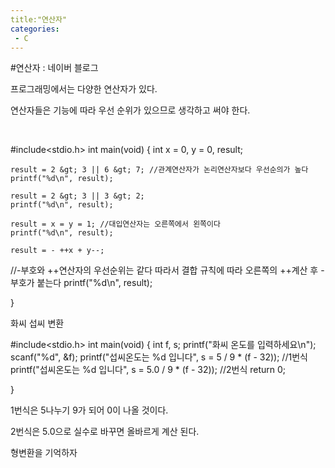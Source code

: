 ```yaml
---
title:"연산자"
categories:
 - C
---
```

#연산자 : 네이버 블로그
<div class="wrap_rabbit pcol2 _param(1) _postViewArea221507122633" id="post-view221507122633">
<!-- Rabbit HTML --><div class="se-viewer se-theme-default" lang="ko-KR">
<!-- SE_DOC_HEADER_END -->
<div class="se-main-container">
<div class="se-component se-text se-l-default" id="SE-29b72f3f-167d-4ad8-8c6e-b04dd9f861d5">
<div class="se-component-content">
<div class="se-section se-section-text se-l-default">
<div class="se-module se-module-text"><!-- SE-TEXT { --><p class="se-text-paragraph se-text-paragraph-align-" id="SE-0e6fe35b-102f-42df-b35a-4648417953d2" style=""><span class="se-fs- se-ff-" id="SE-a53627f0-32bd-453b-ab49-b740c52aa22a" style="">프로그래밍에서는 다양한 연산자가 있다.</span></p><!-- } SE-TEXT --><!-- SE-TEXT { --><p class="se-text-paragraph se-text-paragraph-align-" id="SE-0db1709e-b9c4-4a53-8a12-e9a32d72cb78" style=""><span class="se-fs- se-ff-" id="SE-a31f2c98-97ea-45af-82b7-6487e8db6b53" style="">연산자들은 기능에 따라 우선 순위가 있으므로 생각하고 써야 한다.</span></p><!-- } SE-TEXT --><!-- SE-TEXT { --><p class="se-text-paragraph se-text-paragraph-align-" id="SE-80ceed52-6141-4b72-8fdf-0d00717e137f" style=""><span class="se-fs- se-ff-" id="SE-52e6a0e3-6e20-403f-993e-a81b9ed2075b" style="">​</span></p><!-- } SE-TEXT --></div>
</div>
</div>
</div> <div class="se-component se-code se-l-default" id="SE-997ec1b7-75ab-47b1-ab12-8249640ad11b">
<div class="se-component-content">
<div class="se-section se-section-code se-l-default">
<div class="se-module se-module-code se-fs-fs13">
<div class="se-code-source">
<div class="__se_code_view language-javascript">#include&lt;stdio.h&gt;
int main(void) {
	int x = 0, y = 0, result;
	
    result = 2 &gt; 3 || 6 &gt; 7; //관계연산자가 논리연산자보다 우선순의가 높다
	printf("%d\n", result);
	
	result = 2 &gt; 3 || 3 &gt; 2; 
	printf("%d\n", result);

	result = x = y = 1; //대입연산자는 오른쪽에서 왼쪽이다
	printf("%d\n", result);
	
	result = - ++x + y--; 
//-부호와 ++연산자의 우선순위는 같다 따라서 결합 규칙에 따라 오른쪽의 ++계산 후 -부호가 붙는다
	printf("%d\n", result);

}</div>
</div>
</div>
</div>
</div>
<script class="__se_module_data" data-module='{"type":"v2_code", "id" : "SE-997ec1b7-75ab-47b1-ab12-8249640ad11b"}' type="text/data"></script>
</div> <div class="se-component se-text se-l-default" id="SE-09d67491-6030-4c43-9b72-06901df11ecc">
<div class="se-component-content">
<div class="se-section se-section-text se-l-default">
<div class="se-module se-module-text"><!-- SE-TEXT { --><p class="se-text-paragraph se-text-paragraph-align-" id="SE-b264ea07-6b3f-4a31-8d1e-ba53b94d0e22" style=""><span class="se-fs- se-ff-" id="SE-dd523e03-a4c2-4fa4-bdb1-a479d8e20d85" style="">화씨 섭씨 변환</span></p><!-- } SE-TEXT --></div>
</div>
</div>
</div> <div class="se-component se-code se-l-default" id="SE-85330ad5-f954-4912-aed5-6a3411b04413">
<div class="se-component-content">
<div class="se-section se-section-code se-l-default">
<div class="se-module se-module-code se-fs-fs13">
<div class="se-code-source">
<div class="__se_code_view language-javascript">#include&lt;stdio.h&gt;
int main(void) {
	int f, s;
	printf("화씨 온도를 입력하세요\n");
	scanf("%d", &amp;f);
	printf("섭씨온도는 %d 입니다", s = 5 / 9 * (f - 32)); //1번식
	printf("섭씨온도는 %d 입니다", s = 5.0 / 9 * (f - 32)); //2번식
	return 0;

}</div>
</div>
</div>
</div>
</div>
<script class="__se_module_data" data-module='{"type":"v2_code", "id" : "SE-85330ad5-f954-4912-aed5-6a3411b04413"}' type="text/data"></script>
</div> <div class="se-component se-text se-l-default" id="SE-227aea7f-e61e-4eea-a0fc-16bbf11292c0">
<div class="se-component-content">
<div class="se-section se-section-text se-l-default">
<div class="se-module se-module-text"><!-- SE-TEXT { --><p class="se-text-paragraph se-text-paragraph-align-" id="SE-7edcb571-4bb8-4288-9f7b-940144e6356a" style=""><span class="se-fs- se-ff-" id="SE-bde1f15f-808a-4eaa-a4d0-d1c49d2bb893" style="">1번식은 5나누기 9가 되어 0이 나올 것이다.</span></p><!-- } SE-TEXT --><!-- SE-TEXT { --><p class="se-text-paragraph se-text-paragraph-align-" id="SE-d8c1b3c6-c477-4224-b650-d04ff4aacf1c" style=""><span class="se-fs- se-ff-" id="SE-ac76e6e8-6e5b-4ef0-b44e-042f9e237e52" style="">2번식은 5.0으로 실수로 바꾸면 올바르게 계산 된다.</span></p><!-- } SE-TEXT --><!-- SE-TEXT { --><p class="se-text-paragraph se-text-paragraph-align-" id="SE-a905722d-f5d2-4895-9e60-e3bc1b56b093" style=""><span class="se-fs- se-ff-" id="SE-6373bfd6-2c6f-486f-92f8-48cd1f280f33" style="">형변환을 기억하자</span></p><!-- } SE-TEXT --></div>
</div>
</div>
</div> </div>
</div>
</div>